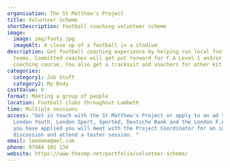 ```yaml
---
organisation: The St Matthew's Project
title: Volunteer Scheme
shortDescription: Football coaching volunteer scheme
image:
  image: img/footy.jpg
  imageAlt: A close up of a football in a stadium
description: Get football coaching experience by helping run local football
  teams. Committed coaches will get put forward for F.A Level 1 and/or Level-2
  coaching course. You also get a tracksuit and vouchers for other kit.
categories:
  category1: Job Stuff
  category2: My Body
costValue: 0
format: Meeting a group of people
location: Football clubs throughout Lambeth
time: Multiple sessions
access: "Get in touch with the St Matthew's Project or apply to an ad through
  London Youth, London Sport, Sported, Deutsche Bank and the London F.A.  Once
  you have applied you will meet with the Project Coordinator for an informal
  discussion and attend a taster session. "
email: leedema@aol.com
phone: 07944 101 134
website: https://www.thesmp.net/portfolio/volunteer-scheme/
---
```

